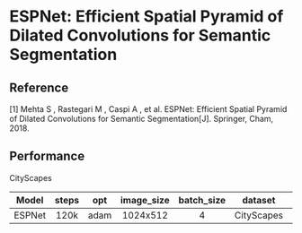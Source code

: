 # ESPNet: Efficient Spatial Pyramid of Dilated Convolutions for Semantic Segmentation


## Reference
[1] Mehta S ,  Rastegari M ,  Caspi A , et al. ESPNet: Efficient Spatial Pyramid of Dilated Convolutions for Semantic Segmentation[J]. Springer, Cham, 2018.
## Performance
CityScapes

| Model|steps|opt|image_size|batch_size|dataset|memory|card|mIou|config|
| :---: | :---: | :---: | :---: | :---: | :---: | :---: | :---: | :---: | :---: |
|ESPNet|120k|adam|1024x512|4|CityScapes|32G|4|0.6365|[espnet_cityscapes_1024x512_120k.yml](configs/espnetv1/espnetv1_cityscapes_1024x512_120k.yml)|
